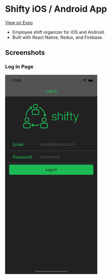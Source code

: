 # Shifty iOS / Android App
[View on Expo](https://expo.io/@huntershinn/shifty-app-expo)
* Employee shift organizer for iOS and Android. 
* Built with React Native, Redux, and Firebase.
## Screenshots
### Log In Page
![log in page](/screenshots/log-in-page.png)